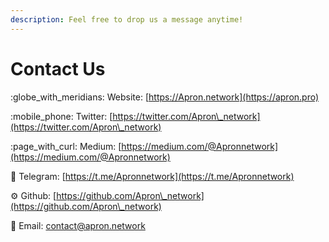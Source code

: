 ```yaml
---
description: Feel free to drop us a message anytime!
---
```


# Contact Us

:globe\_with\_meridians: Website: [https://Apron.network](https://apron.pro)

:mobile\_phone: Twitter: [https://twitter.com/Apron\_network](https://twitter.com/Apron\_network)

:page\_with\_curl: Medium: [https://medium.com/@Apronnetwork](https://medium.com/@Apronnetwork)

:newspaper: Telegram: [https://t.me/Apronnetwork](https://t.me/Apronnetwork)

:gear: Github: [https://github.com/Apron\_network](https://github.com/Apron\_network)

:e-mail: Email: contact@apron.network
